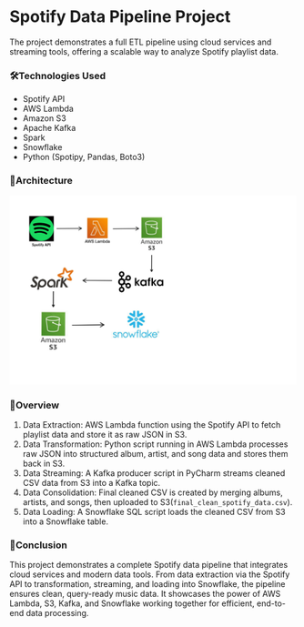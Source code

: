 # **Spotify Data Pipeline Project**
The project demonstrates a full ETL pipeline using cloud services and streaming tools, offering a scalable way to analyze Spotify playlist data.

### **🛠Technologies Used**

- Spotify API
- AWS Lambda
- Amazon S3
- Apache Kafka
- Spark
- Snowflake
- Python (Spotipy, Pandas, Boto3)


### **🧱Architecture**

   ![Architecture Diagram](Architecture.jpeg)

### **📖Overview**

1. Data Extraction: AWS Lambda function using the Spotify API to fetch playlist data and store it as raw JSON in S3.
2. Data Transformation: Python script running in AWS Lambda processes raw JSON into structured album, artist, and song data and stores them back in S3.
3. Data Streaming: A Kafka producer script in PyCharm streams cleaned CSV data from S3 into a Kafka topic.
4. Data Consolidation: Final cleaned CSV is created by merging albums, artists, and songs, then uploaded to S3(`final_clean_spotify_data.csv`).
5. Data Loading: A Snowflake SQL script loads the cleaned CSV from S3 into a Snowflake table.

### **📌Conclusion**

This project demonstrates a complete Spotify data pipeline that integrates cloud services and modern data tools. From data extraction via the Spotify API to transformation, streaming, and 
loading into Snowflake, the pipeline ensures clean, query-ready music data. It showcases the power of AWS Lambda, S3, Kafka, and Snowflake working together for efficient, end-to-end data
processing.
